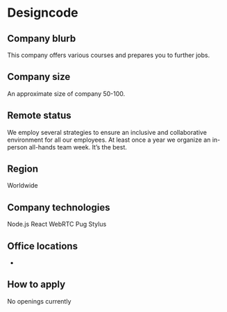 # Designcode

## Company blurb

This company offers various courses and prepares you to further jobs.

## Company size

An approximate size of company 50-100.

## Remote status
We employ several strategies to ensure an inclusive and collaborative environment for all our employees.
At least once a year we organize an in-person all-hands team week. It’s the best.


## Region
Worldwide


## Company technologies

Node.js
React
WebRTC
Pug
Stylus


## Office locations

-

## How to apply

No openings currently
